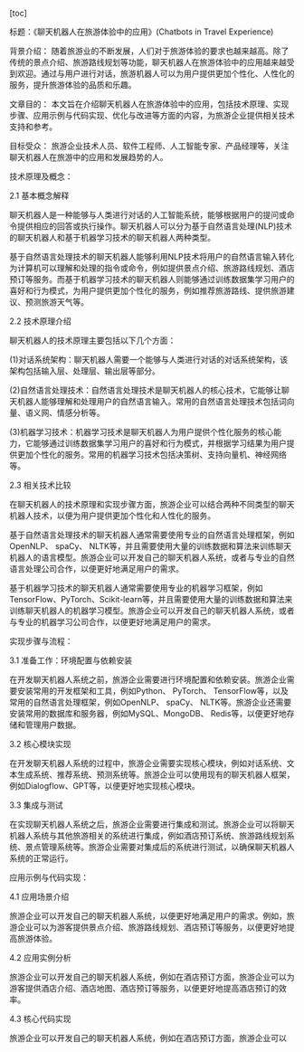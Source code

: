 
[toc]                    
                
                
标题：《聊天机器人在旅游体验中的应用》(Chatbots in Travel Experience)

背景介绍：
随着旅游业的不断发展，人们对于旅游体验的要求也越来越高。除了传统的景点介绍、旅游路线规划等功能，聊天机器人在旅游体验中的应用越来越受到欢迎。通过与用户进行对话，旅游机器人可以为用户提供更加个性化、人性化的服务，提升旅游体验的品质和乐趣。

文章目的：
本文旨在介绍聊天机器人在旅游体验中的应用，包括技术原理、实现步骤、应用示例与代码实现、优化与改进等方面的内容，为旅游企业提供相关技术支持和参考。

目标受众：
旅游企业技术人员、软件工程师、人工智能专家、产品经理等，关注聊天机器人在旅游中的应用和发展趋势的人。

技术原理及概念：

2.1 基本概念解释

聊天机器人是一种能够与人类进行对话的人工智能系统，能够根据用户的提问或命令提供相应的回答或执行操作。聊天机器人可以分为基于自然语言处理(NLP)技术的聊天机器人和基于机器学习技术的聊天机器人两种类型。

基于自然语言处理技术的聊天机器人能够利用NLP技术将用户的自然语言输入转化为计算机可以理解和处理的指令或命令，例如提供景点介绍、旅游路线规划、酒店预订等服务。而基于机器学习技术的聊天机器人则能够通过训练数据集学习用户的喜好和行为模式，为用户提供更加个性化的服务，例如推荐旅游路线、提供旅游建议、预测旅游天气等。

2.2 技术原理介绍

聊天机器人的技术原理主要包括以下几个方面：

(1)对话系统架构：聊天机器人需要一个能够与人类进行对话的对话系统架构，该架构包括输入层、处理层、输出层等部分。

(2)自然语言处理技术：自然语言处理技术是聊天机器人的核心技术，它能够让聊天机器人能够理解和处理用户的自然语言输入。常用的自然语言处理技术包括词向量、语义网、情感分析等。

(3)机器学习技术：机器学习技术是聊天机器人为用户提供个性化服务的核心能力，它能够通过训练数据集学习用户的喜好和行为模式，并根据学习结果为用户提供更加个性化的服务。常用的机器学习技术包括决策树、支持向量机、神经网络等。

2.3 相关技术比较

在聊天机器人的技术原理和实现步骤方面，旅游企业可以结合两种不同类型的聊天机器人技术，以便为用户提供更加个性化和人性化的服务。

基于自然语言处理技术的聊天机器人通常需要使用专业的自然语言处理框架，例如OpenNLP、 spaCy、 NLTK等，并且需要使用大量的训练数据和算法来训练聊天机器人的语言模型。旅游企业可以开发自己的聊天机器人系统，或者与专业的自然语言处理公司合作，以便更好地满足用户的需求。

基于机器学习技术的聊天机器人通常需要使用专业的机器学习框架，例如TensorFlow、PyTorch、Scikit-learn等，并且需要使用大量的训练数据和算法来训练聊天机器人的机器学习模型。旅游企业可以开发自己的聊天机器人系统，或者与专业的机器学习公司合作，以便更好地满足用户的需求。

实现步骤与流程：

3.1 准备工作：环境配置与依赖安装

在开发聊天机器人系统之前，旅游企业需要进行环境配置和依赖安装。旅游企业需要安装常用的开发框架和工具，例如Python、 PyTorch、 TensorFlow等，以及常用的自然语言处理框架，例如OpenNLP、 spaCy、 NLTK等。旅游企业还需要安装常用的数据库和服务器，例如MySQL、MongoDB、 Redis等，以便更好地存储和管理用户数据。

3.2 核心模块实现

在开发聊天机器人系统的过程中，旅游企业需要实现核心模块，例如对话系统、文本生成系统、推荐系统、预测系统等。旅游企业可以使用现有的聊天机器人框架，例如Dialogflow、GPT等，以便更好地实现核心模块。

3.3 集成与测试

在实现聊天机器人系统之后，旅游企业需要进行集成和测试。旅游企业可以将聊天机器人系统与其他旅游相关的系统进行集成，例如酒店预订系统、旅游路线规划系统、景点管理系统等。旅游企业需要对集成后的系统进行测试，以确保聊天机器人系统的正常运行。

应用示例与代码实现：

4.1 应用场景介绍

旅游企业可以开发自己的聊天机器人系统，以便更好地满足用户的需求。例如，旅游企业可以为游客提供景点介绍、旅游路线规划、酒店预订等服务，以便更好地提高旅游体验。

4.2 应用实例分析

旅游企业可以开发自己的聊天机器人系统，例如在酒店预订方面，旅游企业可以为游客提供酒店介绍、酒店地图、酒店预订等服务，以便更好地提高酒店预订的效率。

4.3 核心代码实现

旅游企业可以开发自己的聊天机器人系统，例如在酒店预订方面，旅游企业可以

